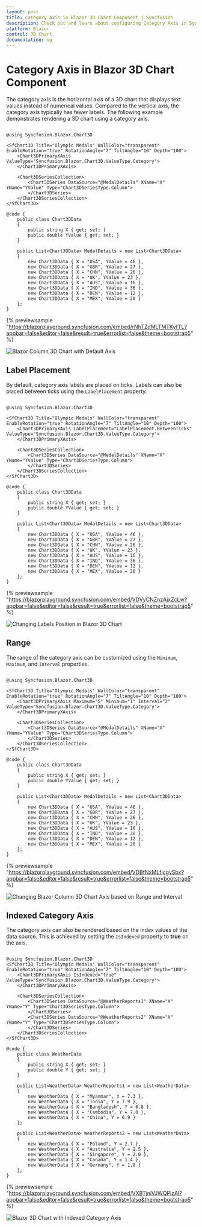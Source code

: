 ```yaml
---
layout: post
title: Category Axis in Blazor 3D Chart Component | Syncfusion
description: Check out and learn about configuring Category Axis in Syncfusion Blazor 3D Chart component and much more.
platform: Blazor
control: 3D Chart
documentation: ug
---
```


# Category Axis in Blazor 3D Chart Component

The category axis is the horizontal axis of a 3D chart that displays text values instead of numerical values. Compared to the vertical axis, the category axis typically has fewer labels. The following example demonstrates rendering a 3D chart using a category axis.

```cshtml

@using Syncfusion.Blazor.Chart3D

<SfChart3D Title="Olympic Medals" WallColor="transparent" EnableRotation="true" RotationAngle="7" TiltAngle="10" Depth="100">
    <Chart3DPrimaryXAxis ValueType="Syncfusion.Blazor.Chart3D.ValueType.Category">
    </Chart3DPrimaryXAxis>

    <Chart3DSeriesCollection>
        <Chart3DSeries DataSource="@MedalDetails" XName="X" YName="YValue" Type="Chart3DSeriesType.Column">
        </Chart3DSeries>
    </Chart3DSeriesCollection>
</SfChart3D>

@code {
    public class Chart3DData
    {
        public string X { get; set; }
        public double YValue { get; set; }
    }

    public List<Chart3DData> MedalDetails = new List<Chart3DData>
    {
        new Chart3DData { X = "USA", YValue = 46 },
        new Chart3DData { X = "GBR", YValue = 27 },
        new Chart3DData { X = "CHN", YValue = 26 },
        new Chart3DData { X = "UK", YValue = 23 },
        new Chart3DData { X = "AUS", YValue = 16 },
        new Chart3DData { X = "IND", YValue = 36 },
        new Chart3DData { X = "DEN", YValue = 12 },
        new Chart3DData { X = "MEX", YValue = 20 }
    };
}

```
{% previewsample "https://blazorplayground.syncfusion.com/embed/rNhTZdMLTMTKyfTL?appbar=false&editor=false&result=true&errorlist=false&theme=bootstrap5" %}

![Blazor Column 3D Chart with Default Axis](images/category-axis/blazor-chart-default-axis.png)

## Label Placement

By default, category axis labels are placed on ticks. Labels can also be placed between ticks using the `LabelPlacement` property.

```cshtml

@using Syncfusion.Blazor.Chart3D

<SfChart3D Title="Olympic Medals" WallColor="transparent" EnableRotation="true" RotationAngle="7" TiltAngle="10" Depth="100">
    <Chart3DPrimaryXAxis LabelPlacement="LabelPlacement.BetweenTicks" ValueType="Syncfusion.Blazor.Chart3D.ValueType.Category">
    </Chart3DPrimaryXAxis>

    <Chart3DSeriesCollection>
        <Chart3DSeries DataSource="@MedalDetails" XName="X" YName="YValue" Type="Chart3DSeriesType.Column">
        </Chart3DSeries>
    </Chart3DSeriesCollection>
</SfChart3D>

@code {
    public class Chart3DData
    {
        public string X { get; set; }
        public double YValue { get; set; }
    }
	
    public List<Chart3DData> MedalDetails = new List<Chart3DData>
    {
        new Chart3DData { X = "USA", YValue = 46 },
        new Chart3DData { X = "GBR", YValue = 27 },
        new Chart3DData { X = "CHN", YValue = 26 },
        new Chart3DData { X = "UK", YValue = 23 },
        new Chart3DData { X = "AUS", YValue = 16 },
        new Chart3DData { X = "IND", YValue = 36 },
        new Chart3DData { X = "DEN", YValue = 12 },
        new Chart3DData { X = "MEX", YValue = 20 }
    };
}

```
{% previewsample "https://blazorplayground.syncfusion.com/embed/VDVyCNZnzAjxZcLw?appbar=false&editor=false&result=true&errorlist=false&theme=bootstrap5" %}

![Changing Labels Position in Blazor 3D Chart](images/category-axis/blazor-diagram-label-position.png)

## Range

The range of the category axis can be customized using the `Minimum`, `Maximum`, and `Interval` properties.

```cshtml

@using Syncfusion.Blazor.Chart3D

<SfChart3D Title="Olympic Medals" WallColor="transparent" EnableRotation="true" RotationAngle="7" TiltAngle="10" Depth="100">
    <Chart3DPrimaryXAxis Maximum="5" Minimum="1" Interval="2" ValueType="Syncfusion.Blazor.Chart3D.ValueType.Category">
    </Chart3DPrimaryXAxis>

    <Chart3DSeriesCollection>
        <Chart3DSeries DataSource="@MedalDetails" XName="X" YName="YValue" Type="Chart3DSeriesType.Column">
        </Chart3DSeries>
    </Chart3DSeriesCollection>
</SfChart3D>

@code {
    public class Chart3DData
    {
        public string X { get; set; }
        public double YValue { get; set; }
    }
	
    public List<Chart3DData> MedalDetails = new List<Chart3DData>
    {
        new Chart3DData { X = "USA", YValue = 46 },
        new Chart3DData { X = "GBR", YValue = 27 },
        new Chart3DData { X = "CHN", YValue = 26 },
        new Chart3DData { X = "UK", YValue = 23 },
        new Chart3DData { X = "AUS", YValue = 16 },
        new Chart3DData { X = "IND", YValue = 36 },
        new Chart3DData { X = "DEN", YValue = 12 },
        new Chart3DData { X = "MEX", YValue = 20 }
    };
}

```
{% previewsample "https://blazorplayground.syncfusion.com/embed/VDBfNxMLficgvSbx?appbar=false&editor=false&result=true&errorlist=false&theme=bootstrap5" %}

![Changing Blazor Column 3D Chart Axis based on Range and Interval](images/category-axis/blazor-chart-axis-range-and-interval.png)

## Indexed Category Axis

The category axis can also be rendered based on the index values of the data source. This is achieved by setting the `IsIndexed` property to **true** on the axis.

```cshtml

@using Syncfusion.Blazor.Chart3D
<SfChart3D Title="Olympic Medals" WallColor="transparent" EnableRotation="true" RotationAngle="7" TiltAngle="10" Depth="100">
    <Chart3DPrimaryXAxis IsIndexed="true" ValueType="Syncfusion.Blazor.Chart3D.ValueType.Category">
    </Chart3DPrimaryXAxis>

    <Chart3DSeriesCollection>
        <Chart3DSeries DataSource="@WeatherReports1" XName="X" YName="Y" Type="Chart3DSeriesType.Column">
        </Chart3DSeries>
        <Chart3DSeries DataSource="@WeatherReports2" XName="X" YName="Y" Type="Chart3DSeriesType.Column">
        </Chart3DSeries>
    </Chart3DSeriesCollection>
</SfChart3D>

@code {
    public class WeatherData
    {
        public string X { get; set; }
        public double Y { get; set; }
    }

    public List<WeatherData> WeatherReports1 = new List<WeatherData>
    {
        new WeatherData { X = "Myanmar", Y = 7.3 },
        new WeatherData { X = "India", Y = 7.9 },
        new WeatherData { X = "Bangladesh", Y = 6.8 },
        new WeatherData { X = "Cambodia", Y = 7.0 },
        new WeatherData { X = "China", Y = 6.9 }
    };

    public List<WeatherData> WeatherReports2 = new List<WeatherData>
    {
        new WeatherData { X = "Poland", Y = 2.7 },
        new WeatherData { X = "Australia", Y = 2.5 },
        new WeatherData { X = "Singapore", Y = 2.0 },
        new WeatherData { X = "Canada", Y = 1.4 },
        new WeatherData { X = "Germany", Y = 1.8 }
    };
}

```
{% previewsample "https://blazorplayground.syncfusion.com/embed/VXBTjniVJWQPizAl?appbar=false&editor=false&result=true&errorlist=false&theme=bootstrap5" %}

![Blazor 3D Chart with Indexed Category Axis](images/category-axis/blazor-chart-index-category-axis.png)
